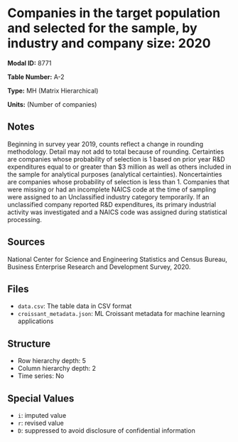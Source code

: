 # Companies in the target population and selected for the sample, by industry and company size: 2020

**Modal ID:** 8771

**Table Number:** A-2

**Type:** MH (Matrix Hierarchical)

**Units:** (Number of companies)

## Notes

Beginning in survey year 2019, counts reflect a change in rounding methodology. Detail may not add to total because of rounding. Certainties are companies whose probability of selection is 1 based on prior year R&D expenditures equal to or greater than $3 million as well as others included in the sample for analytical purposes (analytical certainties). Noncertainties are companies whose probability of selection is less than 1. Companies that were missing or had an incomplete NAICS code at the time of sampling were assigned to an Unclassified industry category temporarily. If an unclassified company reported R&D expenditures, its primary industrial activity was investigated and a NAICS code was assigned during statistical processing.

## Sources

National Center for Science and Engineering Statistics and Census Bureau, Business Enterprise Research and Development Survey, 2020.

## Files

- `data.csv`: The table data in CSV format
- `croissant_metadata.json`: ML Croissant metadata for machine learning applications

## Structure

- Row hierarchy depth: 5
- Column hierarchy depth: 2
- Time series: No

## Special Values

- `i`: imputed value
- `r`: revised value
- `D`: suppressed to avoid disclosure of confidential information
